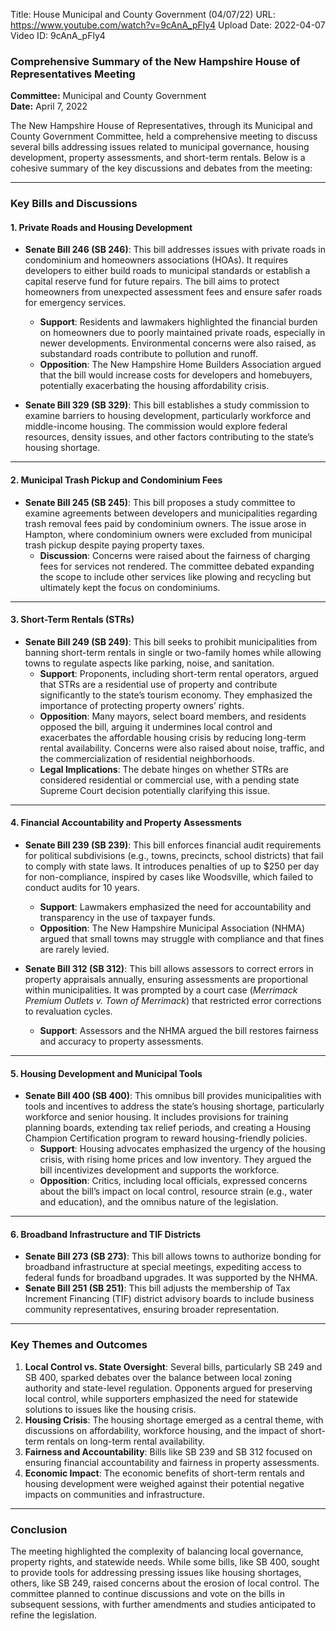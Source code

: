 Title: House Municipal and County Government (04/07/22)
URL: https://www.youtube.com/watch?v=9cAnA_pFly4
Upload Date: 2022-04-07
Video ID: 9cAnA_pFly4

### Comprehensive Summary of the New Hampshire House of Representatives Meeting  
**Committee:** Municipal and County Government  
**Date:** April 7, 2022  

The New Hampshire House of Representatives, through its Municipal and County Government Committee, held a comprehensive meeting to discuss several bills addressing issues related to municipal governance, housing development, property assessments, and short-term rentals. Below is a cohesive summary of the key discussions and debates from the meeting:

---

### **Key Bills and Discussions**  

#### **1. Private Roads and Housing Development**  
- **Senate Bill 246 (SB 246)**: This bill addresses issues with private roads in condominium and homeowners associations (HOAs). It requires developers to either build roads to municipal standards or establish a capital reserve fund for future repairs. The bill aims to protect homeowners from unexpected assessment fees and ensure safer roads for emergency services.  
  - **Support**: Residents and lawmakers highlighted the financial burden on homeowners due to poorly maintained private roads, especially in newer developments. Environmental concerns were also raised, as substandard roads contribute to pollution and runoff.  
  - **Opposition**: The New Hampshire Home Builders Association argued that the bill would increase costs for developers and homebuyers, potentially exacerbating the housing affordability crisis.  

- **Senate Bill 329 (SB 329)**: This bill establishes a study commission to examine barriers to housing development, particularly workforce and middle-income housing. The commission would explore federal resources, density issues, and other factors contributing to the state’s housing shortage.  

---

#### **2. Municipal Trash Pickup and Condominium Fees**  
- **Senate Bill 245 (SB 245)**: This bill proposes a study committee to examine agreements between developers and municipalities regarding trash removal fees paid by condominium owners. The issue arose in Hampton, where condominium owners were excluded from municipal trash pickup despite paying property taxes.  
  - **Discussion**: Concerns were raised about the fairness of charging fees for services not rendered. The committee debated expanding the scope to include other services like plowing and recycling but ultimately kept the focus on condominiums.  

---

#### **3. Short-Term Rentals (STRs)**  
- **Senate Bill 249 (SB 249)**: This bill seeks to prohibit municipalities from banning short-term rentals in single or two-family homes while allowing towns to regulate aspects like parking, noise, and sanitation.  
  - **Support**: Proponents, including short-term rental operators, argued that STRs are a residential use of property and contribute significantly to the state’s tourism economy. They emphasized the importance of protecting property owners’ rights.  
  - **Opposition**: Many mayors, select board members, and residents opposed the bill, arguing it undermines local control and exacerbates the affordable housing crisis by reducing long-term rental availability. Concerns were also raised about noise, traffic, and the commercialization of residential neighborhoods.  
  - **Legal Implications**: The debate hinges on whether STRs are considered residential or commercial use, with a pending state Supreme Court decision potentially clarifying this issue.  

---

#### **4. Financial Accountability and Property Assessments**  
- **Senate Bill 239 (SB 239)**: This bill enforces financial audit requirements for political subdivisions (e.g., towns, precincts, school districts) that fail to comply with state laws. It introduces penalties of up to $250 per day for non-compliance, inspired by cases like Woodsville, which failed to conduct audits for 10 years.  
  - **Support**: Lawmakers emphasized the need for accountability and transparency in the use of taxpayer funds.  
  - **Opposition**: The New Hampshire Municipal Association (NHMA) argued that small towns may struggle with compliance and that fines are rarely levied.  

- **Senate Bill 312 (SB 312)**: This bill allows assessors to correct errors in property appraisals annually, ensuring assessments are proportional within municipalities. It was prompted by a court case (*Merrimack Premium Outlets v. Town of Merrimack*) that restricted error corrections to revaluation cycles.  
  - **Support**: Assessors and the NHMA argued the bill restores fairness and accuracy to property assessments.  

---

#### **5. Housing Development and Municipal Tools**  
- **Senate Bill 400 (SB 400)**: This omnibus bill provides municipalities with tools and incentives to address the state’s housing shortage, particularly workforce and senior housing. It includes provisions for training planning boards, extending tax relief periods, and creating a Housing Champion Certification program to reward housing-friendly policies.  
  - **Support**: Housing advocates emphasized the urgency of the housing crisis, with rising home prices and low inventory. They argued the bill incentivizes development and supports the workforce.  
  - **Opposition**: Critics, including local officials, expressed concerns about the bill’s impact on local control, resource strain (e.g., water and education), and the omnibus nature of the legislation.  

---

#### **6. Broadband Infrastructure and TIF Districts**  
- **Senate Bill 273 (SB 273)**: This bill allows towns to authorize bonding for broadband infrastructure at special meetings, expediting access to federal funds for broadband upgrades. It was supported by the NHMA.  
- **Senate Bill 251 (SB 251)**: This bill adjusts the membership of Tax Increment Financing (TIF) district advisory boards to include business community representatives, ensuring broader representation.  

---

### **Key Themes and Outcomes**  
1. **Local Control vs. State Oversight**: Several bills, particularly SB 249 and SB 400, sparked debates over the balance between local zoning authority and state-level regulation. Opponents argued for preserving local control, while supporters emphasized the need for statewide solutions to issues like the housing crisis.  
2. **Housing Crisis**: The housing shortage emerged as a central theme, with discussions on affordability, workforce housing, and the impact of short-term rentals on long-term rental availability.  
3. **Fairness and Accountability**: Bills like SB 239 and SB 312 focused on ensuring financial accountability and fairness in property assessments.  
4. **Economic Impact**: The economic benefits of short-term rentals and housing development were weighed against their potential negative impacts on communities and infrastructure.  

---

### **Conclusion**  
The meeting highlighted the complexity of balancing local governance, property rights, and statewide needs. While some bills, like SB 400, sought to provide tools for addressing pressing issues like housing shortages, others, like SB 249, raised concerns about the erosion of local control. The committee planned to continue discussions and vote on the bills in subsequent sessions, with further amendments and studies anticipated to refine the legislation.